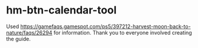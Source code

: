 # hm-btn-calendar-tool
Used https://gamefaqs.gamespot.com/ps5/397212-harvest-moon-back-to-nature/faqs/26294 for information. Thank you to everyone involved creating the guide.